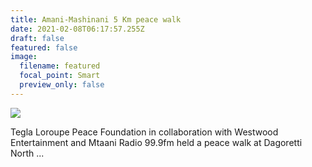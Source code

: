 ```yaml
---
title: Amani-Mashinani 5 Km peace walk
date: 2021-02-08T06:17:57.255Z
draft: false
featured: false
image:
  filename: featured
  focal_point: Smart
  preview_only: false
---
```

![](https://web.archive.org/web/20200812031858im_/http://teglapeacefoundation.org/wp-content/uploads/2017/07/2-2-e1501580784812.jpg)

Tegla Loroupe Peace Foundation in collaboration with Westwood Entertainment and Mtaani Radio 99.9fm held a peace walk at Dagoretti North ...